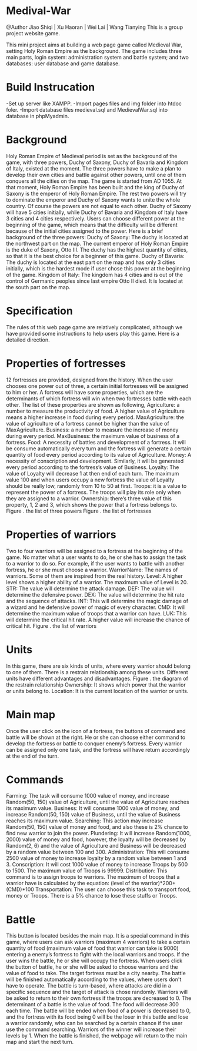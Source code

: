 # Medival-War

@Author Jiao Shiqi | Xu Haoran | Wei Lai | Wang Tianying
This is a group project website game.

This mini project aims at building a web page game called Medieval War, setting Holy Roman Empire as the background. The game includes three main parts, login system: administration system and battle system; and two databases: user database and game database.

# Build Instrucation

-Set up server like XAMPP.
-Import pages files and img folder into htdoc foler.
-Import database files medieval.sql and MedievalWar.sql into database in phpMyadmin.

# Background
Holy Roman Empire of Medieval period is set as the background of the game, with three powers, Duchy of Saxony, Duchy of Bavaria and Kingdom of Italy, existed at the moment. The three powers have to make a plan to develop their own cities and battle against other powers, until one of them conquers all the cities on the map.
The game is started from AD 1055. At that moment, Holy Roman Empire has been built and the king of Duchy of Saxony is the emperor of Holy Roman Empire. The rest two powers will try to dominate the emperor and Duchy of Saxony wants to unite the whole country. Of course the powers are not equal to each other. Duchy of Saxony will have 5 cities initially, while Duchy of Bavaria and Kingdom of Italy have 3 cities and 4 cities respectively. Users can choose different power at the beginning of the game, which means that the difficulty will be different because of the initial cities assigned to the power.
Here is a brief background of the three powers:
Duchy of Saxony: The duchy is located at the northwest part on the map. The current emperor of Holy Roman Empire is the duke of Saxony, Otto III. The duchy has the highest quantity of cities, so that it is the best choice for a beginner of this game.
Duchy of Bavaria: The duchy is located at the east part on the map and has only 3 cities initially, which is the hardest mode if user chose this power at the beginning of the game.
Kingdom of Italy: The kingdom has 4 cities and is out of the control of Germanic peoples since last empire Otto II died. It is located at the south part on the map.

# Specification
The rules of this web page game are relatively complicated, although we have provided some instructions to help users play this game. Here is a detailed direction.

# Properties of fortresses
12 fortresses are provided, designed from the history. When the user chooses one power out of three, a certain initial fortresses will be assigned to him or her. A fortress will have some properties, which are the determinants of which fortress will win when two fortresses battle with each other. The list of these properties are shown as following, 
Agriculture: a number to measure the productivity of food. A higher value of Agriculture means a higher increase in food during every period.
MaxAgriculture: the value of agriculture of a fortress cannot be higher than the value of MaxAgriculture.
Business: a number to measure the increase of money during every period.
MaxBusiness: the maximum value of business of a fortress.
Food: A necessity of battles and development of a fortress. It will be consume automatically every turn and the fortress will generate a certain quantity of food every period according to its value of Agriculture.
Money: A necessity of conscription and development. Similarly, it will be generated every period according to the fortress’s value of Business.
Loyalty: The value of Loyalty will decrease 1 at then end of each turn. The maximum value 100 and when users occupy a new fortress the value of Loyalty should be really low, randomly from 10 to 50 at first.
Troops: it is a value to represent the power of a fortress. The troops will play its role only when they are assigned to a warrior.
Ownership: there’s three value of this property, 1, 2 and 3, which shows the power that a fortress belongs to.
Figure . the list of three powers
Figure . the list of fortresses

# Properties of warriors
Two to four warriors will be assigned to a fortress at the beginning of the game. No matter what a user wants to do, he or she has to assign the task to a warrior to do so. For example, if the user wants to battle with another fortress, he or she must choose a warrior.
WarriorName: The names of warriors. Some of them are inspired from the real history.
Level: A higher level shows a higher ability of a warrior. The maximum value of Level is 20.
STR: The value will determine the attack damage.
DEF: The value will determine the defensive power.
DEX: The value will determine the hit rate and the sequence of attacks.
INT: This will determine the magic damage of a wizard and he defensive power of magic of every character.
CMD: It will determine the maximum value of troops that a warrior can have.
LUK: This will determine the critical hit rate. A higher value will increase the chance of critical hit.
Figure . the list of warriors

# Units
In this game, there are six kinds of units, where every warrior should belong to one of them. There is a restrain relationship among these units. Different units have different advantages and disadvantages.
Figure . the diagram of the restrain relationship
Ownership: It shows which power that the warrior or units belong to.
Location: It is the current location of the warrior or units.

# Main map
Once the user click on the icon of a fortress, the buttons of command and battle will be shown at the right. He or she can choose either command to develop the fortress or battle to conquer enemy’s fortress.
Every warrior can be assigned only one task, and the fortress will have return accordingly at the end of the turn.

# Commands
Farming: The task will consume 1000 value of money, and increase Random(50, 150) value of Agriculture, until the value of Agriculture reaches its maximum value.
Business: It will consume 1000 value of money, and increase Random(50, 150) value of Business, until the value of Business reaches its maximum value.
Searching: This action may increase Random(50, 150) value of money and food, and also these is 2% chance to find new warrior to join the power.
Plundering: It will increase Random(1000, 2000) value of money and food, however, the loyalty will be decreased by Random(2, 6) and the value of Agriculture and Business will be decreased by a random value between 100 and 300.
Administration: This will consume 2500 value of money to increase loyalty by a random value between 1 and 3.
Conscription:  It will cost 1000 value of money to increase Troops by 500 to 1500. The maximum value of Troops is 99999.
Distribution: This command is to assign troops to warriors. The maximum of troops that a warrior have is calculated by the equation: (level of the warrior)*200+(CMD)*100
Transportation: The user can choose this task to transport food, money or Troops. There is a 5% chance to lose these stuffs or Troops.

# Battle
This button is located besides the main map. It is a special command in this game, where users can ask warriors (maximum 4 warriors) to take a certain quantity of food (maximum value of food that warrior can take is 9000) entering a enemy’s fortress to fight with the local warriors and troops. If the user wins the battle, he or she will occupy the fortress.
When users click the button of battle, he or she will be asked to choose warriors and the value of food to take. The target fortress must be a city nearby. The battle will be finished automatically according to the values, where users don't have to operate. The battle is turn-based, where attacks are did in a specific sequence and the target of attack is chose randomly. Warriors will be asked to return to their own fortress if the troops are decreased to 0.
The determinant of a battle is the value of food. The food will decrease 300 each time. The battle will be ended when food of a power is decreased to 0, and the fortress with its food being 0 will be the loser in this battle and lose a warrior randomly, who can be searched by a certain chance if the user use the command searching. Warriors of the winner will increase their levels by 1. 
When the battle is finished, the webpage will return to the main map and start the next turn. 


